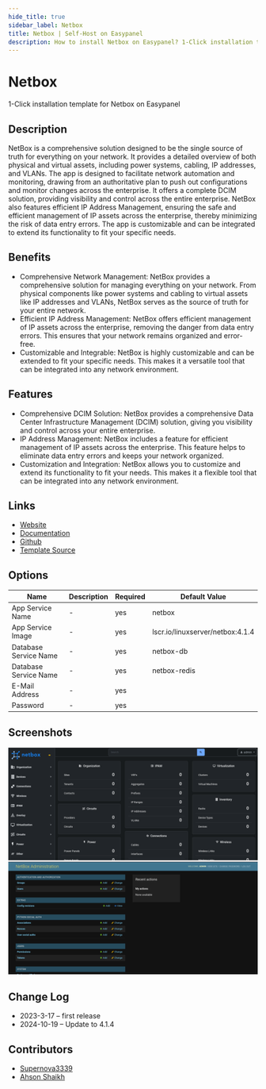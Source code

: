 ```yaml
---
hide_title: true
sidebar_label: Netbox
title: Netbox | Self-Host on Easypanel
description: How to install Netbox on Easypanel? 1-Click installation template for Netbox on Easypanel
---
```


<!-- generated -->

# Netbox

1-Click installation template for Netbox on Easypanel

## Description

NetBox is a comprehensive solution designed to be the single source of truth for everything on your network. It provides a detailed overview of both physical and virtual assets, including power systems, cabling, IP addresses, and VLANs. The app is designed to facilitate network automation and monitoring, drawing from an authoritative plan to push out configurations and monitor changes across the enterprise. It offers a complete DCIM solution, providing visibility and control across the entire enterprise. NetBox also features efficient IP Address Management, ensuring the safe and efficient management of IP assets across the enterprise, thereby minimizing the risk of data entry errors. The app is customizable and can be integrated to extend its functionality to fit your specific needs.

## Benefits

- Comprehensive Network Management: NetBox provides a comprehensive solution for managing everything on your network. From physical components like power systems and cabling to virtual assets like IP addresses and VLANs, NetBox serves as the source of truth for your entire network.
- Efficient IP Address Management: NetBox offers efficient management of IP assets across the enterprise, removing the danger from data entry errors. This ensures that your network remains organized and error-free.
- Customizable and Integrable: NetBox is highly customizable and can be extended to fit your specific needs. This makes it a versatile tool that can be integrated into any network environment.

## Features

- Comprehensive DCIM Solution: NetBox provides a comprehensive Data Center Infrastructure Management (DCIM) solution, giving you visibility and control across your entire enterprise.
- IP Address Management: NetBox includes a feature for efficient management of IP assets across the enterprise. This feature helps to eliminate data entry errors and keeps your network organized.
- Customization and Integration: NetBox allows you to customize and extend its functionality to fit your needs. This makes it a flexible tool that can be integrated into any network environment.

## Links

- [Website](https://netbox.dev)
- [Documentation](https://docs.netbox.dev/)
- [Github](https://github.com/netbox-community/netbox)
- [Template Source](https://github.com/easypanel-io/templates/tree/main/templates/netbox)

## Options

Name | Description | Required | Default Value
-|-|-|-
App Service Name | - | yes | netbox
App Service Image | - | yes | lscr.io/linuxserver/netbox:4.1.4
Database Service Name | - | yes | netbox-db
Database Service Name | - | yes | netbox-redis
E-Mail Address | - | yes | 
Password | - | yes | 

## Screenshots

![Netbox Screenshot](./assets/screenshot1.png)
![Netbox Screenshot](./assets/screenshot2.png)

## Change Log

- 2023-3-17 – first release
- 2024-10-19 – Update to 4.1.4

## Contributors

- [Supernova3339](https://github.com/Supernova3339)
- [Ahson Shaikh](https://github.com/Ahson-Shaikh)
